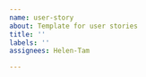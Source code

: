```yaml
---
name: user-story
about: Template for user stories
title: ''
labels: ''
assignees: Helen-Tam

---
```




